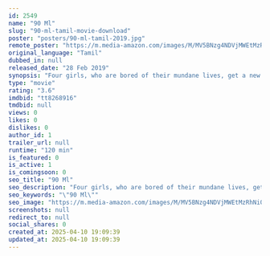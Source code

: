```yaml
---
id: 2549
name: "90 Ml"
slug: "90-ml-tamil-movie-download"
poster: "posters/90-ml-tamil-2019.jpg"
remote_poster: "https://m.media-amazon.com/images/M/MV5BNzg4NDVjMWEtMzRhNi00OGYwLThlMmEtMjA4NmFiNzI0NWUyXkEyXkFqcGc@._V1_SX300.jpg"
original_language: "Tamil"
dubbed_in: null
released_date: "28 Feb 2019"
synopsis: "Four girls, who are bored of their mundane lives, get a new lease of life when they befriend a practical and progressive girl."
type: "movie"
rating: "3.6"
imdbid: "tt8268916"
tmdbid: null
views: 0
likes: 0
dislikes: 0
author_id: 1
trailer_url: null
runtime: "120 min"
is_featured: 0
is_active: 1
is_comingsoon: 0
seo_title: "90 Ml"
seo_description: "Four girls, who are bored of their mundane lives, get a new lease of life when they befriend a practical and progressive girl."
seo_keywords: "\"90 Ml\""
seo_image: "https://m.media-amazon.com/images/M/MV5BNzg4NDVjMWEtMzRhNi00OGYwLThlMmEtMjA4NmFiNzI0NWUyXkEyXkFqcGc@._V1_SX300.jpg"
screenshots: null
redirect_to: null
social_shares: 0
created_at: 2025-04-10 19:09:39
updated_at: 2025-04-10 19:09:39
---
```


